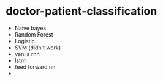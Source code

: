 # doctor-patient-classification


- Naive bayes
- Random Forest 
- Logistic 
- SVM (didn't work)
- vanila rnn
- lstm
- feed forward nn
- 